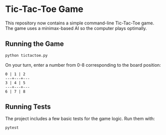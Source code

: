 # Tic-Tac-Toe Game

This repository now contains a simple command-line Tic-Tac-Toe game. The game uses a minimax-based AI so the computer plays optimally.

## Running the Game

```bash
python tictactoe.py
```

On your turn, enter a number from 0-8 corresponding to the board position:

```
0 | 1 | 2
---+---+---
3 | 4 | 5
---+---+---
6 | 7 | 8
```

## Running Tests

The project includes a few basic tests for the game logic. Run them with:

```bash
pytest
```
